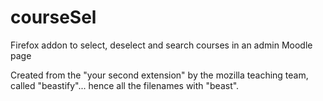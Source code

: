 # courseSel
Firefox addon to select, deselect and search courses in an admin Moodle page

Created from the "your second extension" by the mozilla teaching team, called "beastify"... hence all the filenames with "beast".
